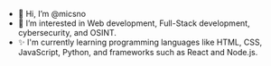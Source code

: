 - 👋 Hi, I’m @micsno
- 👀 I’m interested in Web development, Full-Stack development, cybersecurity, and OSINT.
- ✨ I'm currently learning programming languages like HTML, CSS, JavaScript, Python, and frameworks such as React and Node.js.
<!---
micsno/micsno is a ✨ special ✨ repository because its `README.md` (this file) appears on your GitHub profile.
You can click the Preview link to take a look at your changes.
- 🌱 I’m currently student & I'm studying Information and communication technology in University of Applied Sciences.
--->
